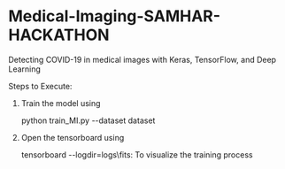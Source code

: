 # Medical-Imaging-SAMHAR-HACKATHON

Detecting COVID-19 in medical images with Keras, TensorFlow, and Deep Learning

Steps to Execute:
1. Train the model using

   python train_MI.py --dataset dataset
   
2. Open the tensorboard using

   tensorboard --logdir=logs\\fits: To visualize the training process
   

   

